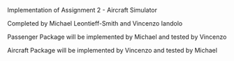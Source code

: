 Implementation of Assignment 2 - Aircraft Simulator

Completed by Michael Leontieff-Smith and Vincenzo Iandolo

Passenger Package will be implemented by Michael and tested by Vincenzo

Aircraft Package will be implemented by Vincenzo and tested by Michael
